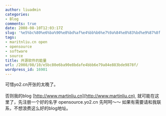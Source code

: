 ```yaml
---
author: liuadmin
categories:
- Blog
comments: true
date: 2008-08-10T12:03:17Z
slug: '%e5%bc%80%e6%ba%90%e8%bd%af%e4%bb%b6%e7%9a%84%e8%83%bd%e9%87%8f'
tags:
- maritnliu.cn open
- opensource
- software
- source
title: 开源软件的能量
url: /2008/08/10/e5bc80e6ba90e8bdafe4bbb6e79a84e883bde9878f/
wordpress_id: 16901
---
```


可惜yo2.cn开张的太晚了。<br /><br />否则我的blog [http://www.martinliu.cn](http://www.martinliu.cn)  就可能在这里了，先注册一个好的名字 opensource.yo2.cn 先呵呵～～ 如果有需要请和我联系，不想浪费这么好的blog地址。
